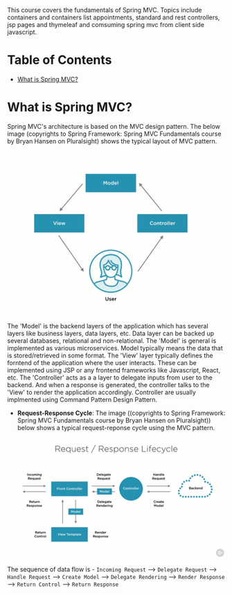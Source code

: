 This course covers the fundamentals of Spring MVC. Topics include containers and containers list appointments, standard and rest controllers, jsp pages and thymeleaf and comsuming spring mvc from client side javascript.

# Table of Contents
* [What is Spring MVC?](https://github.com/jjoishi/SpringBoot/tree/master/Tutorials/4.%20Spring%20Framework%20-%20Spring%20MVC%20Fundamentals#what-is-spring-mvc)

# What is Spring MVC?
   Spring MVC's architecture is based on the MVC design pattern. The below image (copyrights to Spring Framework: Spring MVC Fundamentals course by Bryan Hansen on Pluralsight) shows the typical layout of MVC pattern.

   <img src ="https://github.com/jjoishi/SpringBoot/blob/master/Tutorials/4.%20Spring%20Framework%20-%20Spring%20MVC%20Fundamentals/images/1.%20spring_mvc/mvc.PNG"/>

   The 'Model' is the backend layers of the application which has several layers like business layers, data layers, etc. Data layer can be backed up several databases, relational and non-relational. The 'Model' is general is implemented as various microservices. Model typically means the data that is stored/retrieved in some format. The 'View' layer typically defines the forntend of the application where the user interacts. These can be implemented using JSP or any frontend frameworks like Javascript, React, etc. The 'Controller' acts as a a layer to delegate inputs from user to the backend. And when a response is generated, the controller talks to the 'View' to render the application accordingly. Controller are usually implmented using Command Pattern Design Pattern.

   * **Request-Response Cycle**: The image ((copyrights to Spring Framework: Spring MVC Fundamentals course by Bryan Hansen on Pluralsight)) below shows a typical request-reponse cycle using the MVC pattern.

   <img src ="https://github.com/jjoishi/SpringBoot/blob/master/Tutorials/4.%20Spring%20Framework%20-%20Spring%20MVC%20Fundamentals/images/1.%20spring_mvc/RequestResponseCycle.PNG"/>

   The sequence of data flow is - 
   `Incoming Request` --> `Delegate Request` --> `Handle Request` --> `Create Model` --> `Delegate Rendering` --> `Render Response` --> `Return Control` --> `Return Response`




